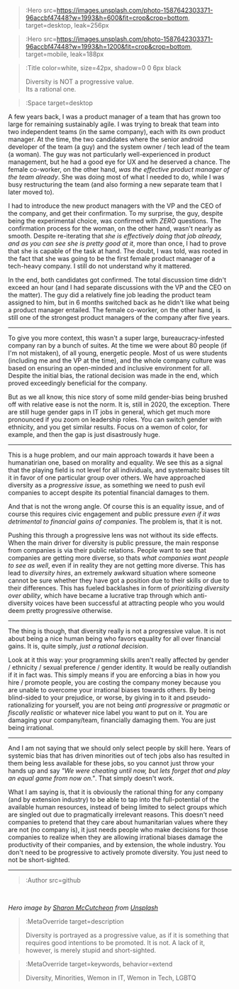 > :Hero src=https://images.unsplash.com/photo-1587642303371-96accbf47448?w=1993&h=600&fit=crop&crop=bottom, \
> target=desktop, leak=256px

> :Hero src=https://images.unsplash.com/photo-1587642303371-96accbf47448?w=1993&h=1200&fit=crop&crop=bottom, \
> target=mobile, leak=188px

> :Title color=white, size=42px, shadow=0 0 6px black
>
> Diversity is NOT a progressive value. \
> Its a rational one.

> :Space target=desktop

A few years back, I was a product manager of a team that has grown too large for remaining sustainably agile.
I was trying to break that team into two independent teams (in the same company), each with its own product manager.
At the time, the two candidates where the senior android developer of the team (a guy) and the system owner / tech lead
of the team (a woman). The guy was not particularly well-experienced in product management, but he had a good eye
for UX and he deserved a chance. The female co-worker, on the other hand, _was the effective product manager of the
team already_. She was doing most of what I needed to do, while I was busy restructuring the team (and also forming
a new separate team that I later moved to).

I had to introduce the new product managers with the VP and the CEO of the company, and get their confirmation. To my
surprise, the guy, despite being the experimental choice, was confirmed with _ZERO_ questions. The confirmation
process for the woman, on the other hand, wasn't nearly as smooth. Despite re-iterating that _she is effectively
doing that job already, and as you can see she is pretty good at it_, more than once, I had to prove that she is capable
of the task at hand. The doubt, I was told, was rooted in the fact that she was going to be the first female
product manager of a tech-heavy company. I still do not understand why it mattered.

In the end, both candidates got confirmed. The total discussion time didn't exceed an hour (and I had separate discussions
with the VP and the CEO on the matter). The guy did a relatively fine job leading the product team assigned to him,
but in 6 months switched back as he didn't like what being a product manager entailed. The female co-worker, on
the other hand, is still one of the strongest product managers of the company after five years.

---

To give you more context, this wasn't a super large, bureaucracy-infested company ran by a bunch of suites. At the time
we were about 80 people (if I'm not mistaken), of all young, energetic people. Most of us were students (including
me and the VP at the time), and the whole company culture was based on ensuring an open-minded and inclusive
environment for all. Despite the initial bias, the rational decision was made in the end, which proved exceedingly beneficial
for the company.

But as we all know, this nice story of some mild gender-bias being brushed off with relative ease is not the norm. It is,
still in 2020, the exception. There are still huge gender gaps in IT jobs in general, which get much more pronounced if
you zoom on leadership roles. You can switch gender with ethnicity, and you get similar results. Focus on a wemon of color, for example,
and then the gap is just disastrously huge.

---

This is a huge problem, and our main approach towards it have been a humanatirian one, based on morality and equality.
We see this as a signal that the playing field is not level for all individuals, and systemaitc biases tilt it in favor
of one particular group over others. We have approached diversity as a _progressive issue_, as something we need to push
evil companies to accept despite its potential financial damages to them.

And that is not the wrong angle. Of course this is an equality issue, and of course this requires civic engagement
and public pressure _even if it was detrimental to financial gains of companies_. The problem is, that it is not.

Pushing this through a progressive lens was not without its side effects. When the main driver for diversity is
public pressure, the main response from companies is via their public relations. People want to see that
companies are getting more diverse, so thats _what companies want people to see as well_, even if in reality they
are not getting more diverse. This has lead to _diversity hires_, an extremely awkward situation where someone cannot
be sure whether they have got a position due to their skills or due to their differences. This has fueled backlashes
in form of _prioritizing diversity over ability_, which have became a lucrative trap through which anti-diversity voices
have been successful at attracting people who you would deem pretty progressive otherwise.

---

The thing is though, that diversity really is not a progressive value. It is not about being a nice human being who
favors equality for all over financial gains. It is, quite simply, _just a rational decision_.

Look at it this way: your programming skills aren't really affected by gender / ethnicity / sexual preference / gender identity.
It would be really outlandish if it in fact was. This simply means if you are enforcing a bias in how you hire / promote people,
you are costing the company money because you are unable to overcome your irrational biases towards others.
By being blind-sided to your prejudice, or worse, by giving in to it and pseudo-rationalizing for yourself, you
are not being _anti progressive_ or _pragmatic_ or _fiscally realistic_ or whatever nice label you want to put on it.
You are damaging your company/team, financially damaging them. You are just being irrational.

---

And I am not saying that we should only select people by skill here. Years of systemic bias that has driven minorities
out of tech jobs also has resulted in them being less available for these jobs, so you cannot just throw your hands up
and say _"We were cheating until now, but lets forget that and play an equal game from now on."_. That simply doesn't
work.

What I am saying is, that it is obviously the rational thing for any company (and by extension industry) to be able to
tap into the full-potential of the available human resources, instead of being limited to select groups which are
singled out due to pragmatically irrelevant reasons. This doesn't need companies to pretend that they care about
humanitarian values where they are not (no company is), it just needs people who make decisions for those companies
to realize when they are allowing irrational biases damage the productivity of their companies, and by extension,
the whole industry. You don't need to be progressive to actively promote diversity. You just need to not be short-sighted.

---

> :Author src=github

<br>

_Hero image by [Sharon McCutcheon](https://unsplash.com/@sharonmccutcheon) from [Unsplash](https://unsplash.com)_

> :MetaOverride target=description
>
> Diversity is portrayed as a progressive value, as if it is something that requires good intentions
> to be promoted. It is not. A lack of it, however, is merely stupid and short-sighted.

> :MetaOverride target=keywords, behavior=extend
>
> Diversity, Minorities, Wemon in IT, Wemon in Tech, LGBTQ